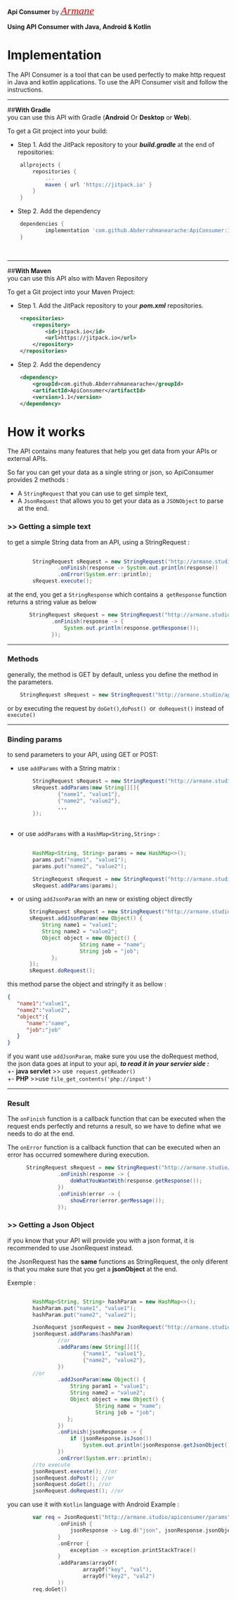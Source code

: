 **Api Consumer** by [<span style="color: red; font-size: 18pt; font-family: consolas">*Armane*</span>](http://armane.studio "Armane")
 
**Using API Consumer with Java, Android & Kotlin**

#  Implementation 

The API Consumer is a tool that can be used perfectly to make http request in Java and kotlin applications.
To use the API Consumer visit  and follow the instructions.
 
------------
 ##******With Gradle******
 <br/>
 you can use this API with Gradle (**Android** Or **Desktop** or **Web**).
 
To get a Git project into your build:

 
+ Step 1. Add the JitPack repository to your **_build.gradle_** at the end of repositories:

```groovy 
	allprojects {
		repositories {
			...
			maven { url 'https://jitpack.io' }
		}
	}
 ```

+ Step 2. Add the dependency

```groovy
	dependencies {
	        implementation 'com.github.Abderrahmanearache:ApiConsumer:1.1'
	} 
```

	
<br/> 

------------
##******With Maven****** 
<br/>
you can use this API also with Maven Repository 
 
To get a Git project into your Maven Project:

 
  + Step 1.
  Add the JitPack repository to your **_pom.xml_** repositories. 
  
```xml
    <repositories>
        <repository>
            <id>jitpack.io</id>
            <url>https://jitpack.io</url>
        </repository>
    </repositories>
 ```
 + Step 2. Add the dependency
 
 
```xml
	<dependency>
	    <groupId>com.github.Abderrahmanearache</groupId>
	    <artifactId>ApiConsumer</artifactId>
	    <version>1.1</version>
	</dependency>
```
 
 
# How it works 


The API contains many features that help you get data from your APIs or external APIs.

So far you can get your data as a single string or json, so ApiConsumer provides 2 methods :
- A `StringRequest` that you can use to get simple text,
- A `JsonRequest` that allows you to get your data as a `JSONObject` to parse at the end.

 ### >> Getting a simple text 

to get a simple String data from an API, using a StringRequest :
 

```java
 
        StringRequest sRequest = new StringRequest("http://armane.studio/apiconsumer/params")
                .onFinish(response -> System.out.println(response))
                .onError(System.err::println);
        sRequest.execute();

```

at the end, you get a `StringResponse` which contains a` getResponse` function returns a string value as below

  ```java 
         StringRequest sRequest = new StringRequest("http://armane.studio/apiconsumer/params")
                .onFinish(response -> {
                    System.out.println(response.getResponse());
                });
  ```
------------


### Methods
 

generally, the method is GET by default, unless you define the method in the parameters.

```java
	StringRequest sRequest = new StringRequest("http://armane.studio/apiconsumer/params",Method.POST);
```
or by executing the request by `doGet()`,`doPost() `or` doRequest()` instead of `execute() `


------------
### Binding params 


to send parameters to your API, using GET or POST:
- use `addParams` with a String matrix :

```java
        StringRequest sRequest = new StringRequest("http://armane.studio/apiconsumer/params", Method.POST);
        sRequest.addParams(new String[][]{
                {"name1", "value1"},
                {"name2", "value2"},
				...
		});
		
```

- or use  `addParams` with a `HashMap<String,String>` :

```java
			
        HashMap<String, String> params = new HashMap<>();
        params.put("name1", "value1");
        params.put("name2", "value2");

        StringRequest sRequest = new StringRequest("http://armane.studio/apiconsumer/params", Method.POST);
        sRequest.addParams(params);
```

- or using `addJsonParam` with  an new or existing object directly
 ```java
        StringRequest sRequest = new StringRequest("http://armane.studio/apiconsumer/params", Method.POST);
        sRequest.addJsonParam(new Object() {
            String name1 = "value1";
            String name2 = "value2";
            Object object = new Object() {
                        String name = "name";
                        String job = "job";   
               }; 
        });
        sRequest.doRequest();        
```

this method parse the object and stringify it as bellow :
```json
{
   "name1":"value1",
   "name2":"value2",
   "object":{
      "name":"name",
      "job":"job"
   }
}
```
if you want use `addJsonParam`, make sure  you use the doRequest method, the json data goes at input to your api,
***to read it in your servier side :*** 
 <br/>
+- **java servlet**  >> use` request.getReader()` <br/>
+- **PHP** >>use `file_get_contents('php://input')` 

------------


### Result

The `onFinish` function is a callback function that can be executed when the request ends perfectly and returns a result, so we have to define what we needs to do at the end.

The `onError` function is a callback function that can be executed when an error has occurred somewhere during execution.

```java
      StringRequest sRequest = new StringRequest("http://armane.studio/apiconsumer/params")
                .onFinish(response -> {
                    doWhatYouWantWith(response.getResponse());
                })
                .onFinish(error -> {
                    showError(error.gerMessage());
                });
```

 ### >> Getting a Json Object 

if you know that your API will provide you with a json format, it is recommended to use JsonRequest instead.

the JsonRequest has the **same** functions as StringRequest, the only diferent is that you make sure that you get a **jsonObject** at the end.


Exemple : 
```java

        HashMap<String, String> hashParam = new HashMap<>();
        hashParam.put("name1", "value1");
        hashParam.put("name2", "value2");

        JsonRequest jsonRequest = new JsonRequest("http://armane.studio/apiconsumer/params")
        jsonRequest.addParams(hashParam)
                //or
                .addParams(new String[][]{
                        {"name1", "value1"},
                        {"name2", "value2"},
                })
		//or
                .addJsonParam(new Object() {
                    String param1 = "value1";
                    String name2 = "value2";
                    Object object = new Object() {
                    		String name = "name";
                    		String job = "job";   
                   }; 
                }) 
                .onFinish(jsonResponse -> {
                    if (jsonResponse.isJson())
                        System.out.println(jsonResponse.getJsonObject().get("keyFromYourJsonResult"));
                })
                .onError(System.err::println);
        //to execute 
        jsonRequest.execute(); //or
        jsonRequest.doPost(); //or
        jsonRequest.doGet(); //or
        jsonRequest.doRequest(); //or 
```

you can use it with `Kotlin` language with Android 
Example :

```kotlin
        var req = JsonRequest("http://armane.studio/apiconsumer/params")
                .onFinish {
            		jsonResponse -> Log.d("json", jsonResponse.jsonObject.toString())
        		}
                .onError {
                    exception -> exception.printStackTrace()
                }
                .addParams(arrayOf(
                        arrayOf("key", "val"),
                        arrayOf("key2", "val2")
                ))
        req.doGet()

 ```
 
